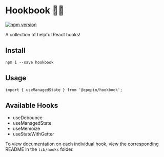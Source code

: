 # Hookbook 👨‍🍳
[![npm version](https://badge.fury.io/js/%40cpepin%2Fhookbook.svg)](https://badge.fury.io/js/%40cpepin%2Fhookbook)

A collection of helpful React hooks!

## Install
```
npm i --save hookbook
```

## Usage
```
import { useManagedState } from '@cpepin/hookbook';
```

## Available Hooks
* useDebounce
* useManagedState
* useMemoize
* useStateWithGetter

To view documentation on each individual hook, view the corresponding README in the `lib/hooks` folder.
